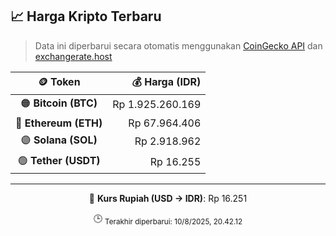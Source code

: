 

<!-- HARGA_KRIPTO -->
## 📈 Harga Kripto Terbaru

> Data ini diperbarui secara otomatis menggunakan [CoinGecko API](https://www.coingecko.com/) dan [exchangerate.host](https://exchangerate.host/)

<div align="center">

| 🪙 Token | 💰 Harga (IDR) |
|:------:|---------------:|
| 🟠 **Bitcoin (BTC)**   | Rp 1.925.260.169 |
| 🔵 **Ethereum (ETH)**  | Rp 67.964.406 |
| 🟣 **Solana (SOL)**    | Rp 2.918.962 |
| 🟢 **Tether (USDT)**   | Rp 16.255 |

---

💱 **Kurs Rupiah (USD → IDR)**: Rp 16.251

🕒 <sub>Terakhir diperbarui: 10/8/2025, 20.42.12</sub>

</div>
<!-- /HARGA_KRIPTO -->